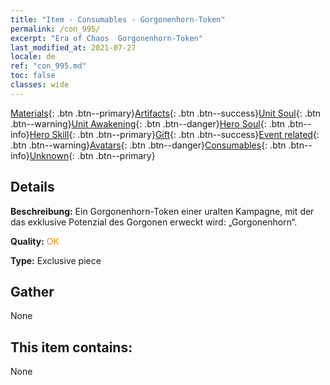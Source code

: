 ```yaml
---
title: "Item - Consumables - Gorgonenhorn-Token"
permalink: /con_995/
excerpt: "Era of Chaos  Gorgonenhorn-Token"
last_modified_at: 2021-07-27
locale: de
ref: "con_995.md"
toc: false
classes: wide
---
```

 [Materials](/ItemsDE/){: .btn .btn--primary}[Artifacts](/ItemsDE/Artifacts/){: .btn .btn--success}[Unit Soul](/ItemsDE/UnitSoul/){: .btn .btn--warning}[Unit Awakening](/ItemsDE/UnitAwakening/){: .btn .btn--danger}[Hero Soul](/ItemsDE/HeroSoul/){: .btn .btn--info}[Hero Skill](/ItemsDE/HeroSkill/){: .btn .btn--primary}[Gift](/ItemsDE/Gift/){: .btn .btn--success}[Event related](/ItemsDE/Events/){: .btn .btn--warning}[Avatars](/ItemsDE/Avatars/){: .btn .btn--danger}[Consumables](/ItemsDE/Consumables/){: .btn .btn--info}[Unknown](/ItemsDE/Unknown/){: .btn .btn--primary}

## Details
 **Beschreibung:** Ein Gorgonenhorn-Token einer uralten Kampagne, mit der das exklusive Potenzial des Gorgonen erweckt wird: „Gorgonenhorn“.

 **Quality:** <span style="color: #FF8C00">OK</span>

 **Type:** Exclusive piece

## Gather

  None

## This item contains:

  None


